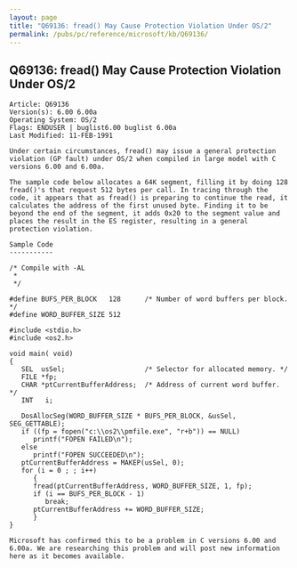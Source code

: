 ```yaml
---
layout: page
title: "Q69136: fread() May Cause Protection Violation Under OS/2"
permalink: /pubs/pc/reference/microsoft/kb/Q69136/
---
```


## Q69136: fread() May Cause Protection Violation Under OS/2

	Article: Q69136
	Version(s): 6.00 6.00a
	Operating System: OS/2
	Flags: ENDUSER | buglist6.00 buglist 6.00a
	Last Modified: 11-FEB-1991
	
	Under certain circumstances, fread() may issue a general protection
	violation (GP fault) under OS/2 when compiled in large model with C
	versions 6.00 and 6.00a.
	
	The sample code below allocates a 64K segment, filling it by doing 128
	fread()'s that request 512 bytes per call. In tracing through the
	code, it appears that as fread() is preparing to continue the read, it
	calculates the address of the first unused byte. Finding it to be
	beyond the end of the segment, it adds 0x20 to the segment value and
	places the result in the ES register, resulting in a general
	protection violation.
	
	Sample Code
	-----------
	
	/* Compile with -AL
	 *
	 */
	
	#define BUFS_PER_BLOCK   128      /* Number of word buffers per block. */
	#define WORD_BUFFER_SIZE 512
	
	#include <stdio.h>
	#include <os2.h>
	
	void main( void)
	{
	   SEL  usSel;                    /* Selector for allocated memory. */
	   FILE *fp;
	   CHAR *ptCurrentBufferAddress;  /* Address of current word buffer. */
	   INT   i;
	
	   DosAllocSeg(WORD_BUFFER_SIZE * BUFS_PER_BLOCK, &usSel, SEG_GETTABLE);
	   if ((fp = fopen("c:\\os2\\pmfile.exe", "r+b")) == NULL)
	      printf("FOPEN FAILED\n");
	   else
	      printf("FOPEN SUCCEEDED\n");
	   ptCurrentBufferAddress = MAKEP(usSel, 0);
	   for (i = 0 ; ; i++)
	      {
	      fread(ptCurrentBufferAddress, WORD_BUFFER_SIZE, 1, fp);
	      if (i == BUFS_PER_BLOCK - 1)
	         break;
	      ptCurrentBufferAddress += WORD_BUFFER_SIZE;
	      }
	}
	
	Microsoft has confirmed this to be a problem in C versions 6.00 and
	6.00a. We are researching this problem and will post new information
	here as it becomes available.
